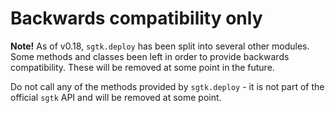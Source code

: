 # Backwards compatibility only

**Note!** As of v0.18, `sgtk.deploy` has been split into several other modules. 
Some methods and classes been left in order to provide backwards compatibility. 
These will be removed at some point in the future.

Do not call any of the methods provided by `sgtk.deploy` - it is not part of the 
official `sgtk` API and will be removed at some point.
